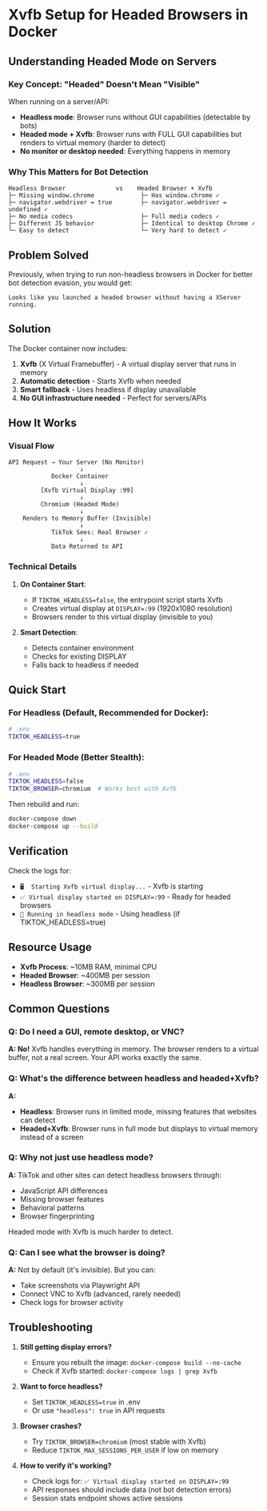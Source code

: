 # Xvfb Setup for Headed Browsers in Docker

## Understanding Headed Mode on Servers

### Key Concept: "Headed" Doesn't Mean "Visible"

When running on a server/API:
- **Headless mode**: Browser runs without GUI capabilities (detectable by bots)
- **Headed mode + Xvfb**: Browser runs with FULL GUI capabilities but renders to virtual memory (harder to detect)
- **No monitor or desktop needed**: Everything happens in memory

### Why This Matters for Bot Detection

```
Headless Browser              vs    Headed Browser + Xvfb
├─ Missing window.chrome             ├─ Has window.chrome ✓
├─ navigator.webdriver = true        ├─ navigator.webdriver = undefined ✓
├─ No media codecs                   ├─ Full media codecs ✓
├─ Different JS behavior             ├─ Identical to desktop Chrome ✓
└─ Easy to detect                    └─ Very hard to detect ✓
```

## Problem Solved

Previously, when trying to run non-headless browsers in Docker for better bot detection evasion, you would get:
```
Looks like you launched a headed browser without having a XServer running.
```

## Solution

The Docker container now includes:
1. **Xvfb** (X Virtual Framebuffer) - A virtual display server that runs in memory
2. **Automatic detection** - Starts Xvfb when needed
3. **Smart fallback** - Uses headless if display unavailable
4. **No GUI infrastructure needed** - Perfect for servers/APIs

## How It Works

### Visual Flow
```
API Request → Your Server (No Monitor)
                    ↓
            Docker Container
                    ↓
         [Xvfb Virtual Display :99]
                    ↓
         Chromium (Headed Mode)
                    ↓
    Renders to Memory Buffer (Invisible)
                    ↓
            TikTok Sees: Real Browser ✓
                    ↓
            Data Returned to API
```

### Technical Details

1. **On Container Start**: 
   - If `TIKTOK_HEADLESS=false`, the entrypoint script starts Xvfb
   - Creates virtual display at `DISPLAY=:99` (1920x1080 resolution)
   - Browsers render to this virtual display (invisible to you)

2. **Smart Detection**:
   - Detects container environment
   - Checks for existing DISPLAY
   - Falls back to headless if needed

## Quick Start

### For Headless (Default, Recommended for Docker):
```bash
# .env
TIKTOK_HEADLESS=true
```

### For Headed Mode (Better Stealth):
```bash
# .env
TIKTOK_HEADLESS=false
TIKTOK_BROWSER=chromium  # Works best with Xvfb
```

Then rebuild and run:
```bash
docker-compose down
docker-compose up --build
```

## Verification

Check the logs for:
- `🖥️  Starting Xvfb virtual display...` - Xvfb is starting
- `✅ Virtual display started on DISPLAY=:99` - Ready for headed browsers
- `🔲 Running in headless mode` - Using headless (if TIKTOK_HEADLESS=true)

## Resource Usage

- **Xvfb Process**: ~10MB RAM, minimal CPU
- **Headed Browser**: ~400MB per session
- **Headless Browser**: ~300MB per session

## Common Questions

### Q: Do I need a GUI, remote desktop, or VNC?
**A: No!** Xvfb handles everything in memory. The browser renders to a virtual buffer, not a real screen. Your API works exactly the same.

### Q: What's the difference between headless and headed+Xvfb?
**A:**
- **Headless**: Browser runs in limited mode, missing features that websites can detect
- **Headed+Xvfb**: Browser runs in full mode but displays to virtual memory instead of a screen

### Q: Why not just use headless mode?
**A:** TikTok and other sites can detect headless browsers through:
- JavaScript API differences
- Missing browser features
- Behavioral patterns
- Browser fingerprinting

Headed mode with Xvfb is much harder to detect.

### Q: Can I see what the browser is doing?
**A:** Not by default (it's invisible). But you can:
- Take screenshots via Playwright API
- Connect VNC to Xvfb (advanced, rarely needed)
- Check logs for browser activity

## Troubleshooting

1. **Still getting display errors?**
   - Ensure you rebuilt the image: `docker-compose build --no-cache`
   - Check if Xvfb started: `docker-compose logs | grep Xvfb`

2. **Want to force headless?**
   - Set `TIKTOK_HEADLESS=true` in .env
   - Or use `"headless": true` in API requests

3. **Browser crashes?**
   - Try `TIKTOK_BROWSER=chromium` (most stable with Xvfb)
   - Reduce `TIKTOK_MAX_SESSIONS_PER_USER` if low on memory

4. **How to verify it's working?**
   - Check logs for: `✅ Virtual display started on DISPLAY=:99`
   - API responses should include data (not bot detection errors)
   - Session stats endpoint shows active sessions